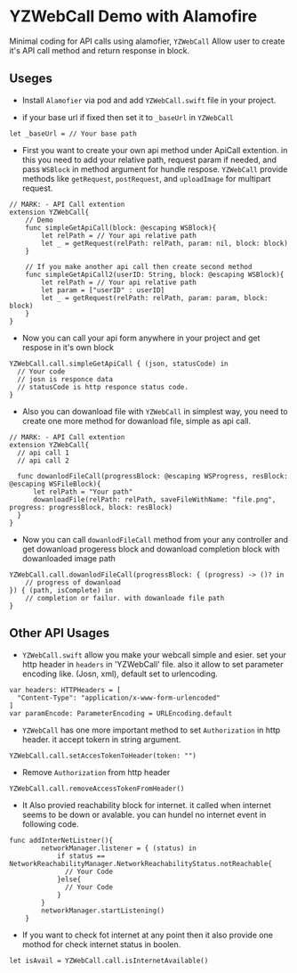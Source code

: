 # YZWebCall Demo with Alamofire
Minimal coding for API calls using alamofier, `YZWebCall` Allow user to create it's API call method and return response in block.

## Useges
+ Install `Alamofier` via pod and add `YZWebCall.swift` file in your project.

+ if your base url if fixed then set it to `_baseUrl` in `YZWebCall`
```
let _baseUrl = // Your base path
```

+ First you want to create your own api method under ApiCall extention. in this you need to add your relative path, request param if needed, and pass `WSBlock` in method argument for hundle respose. `YZWebCall` provide methods like `getRequest`, `postRequest`, and `uploadImage` for multipart request.

```
// MARK: - API Call extention
extension YZWebCall{
    // Demo 
    func simpleGetApiCall(block: @escaping WSBlock){
        let relPath = // Your api relative path
        let _ = getRequest(relPath: relPath, param: nil, block: block)
    }
    
    // If you make another api call then create second method
    func simpleGetApiCall2(userID: String, block: @escaping WSBlock){
        let relPath = // Your api relative path
        let param = ["userID" : userID]
        let _ = getRequest(relPath: relPath, param: param, block: block)
    }
}
```

+ Now you can call your api form anywhere in your project and get respose in it's own block
```
YZWebCall.call.simpleGetApiCall { (json, statusCode) in
  // Your code
  // josn is responce data
  // statusCode is http responce status code.
}
```

+ Also you can dowanload file with `YZWebCall` in simplest way, you need to create one more method for dowanload file, simple as api call.
```
// MARK: - API Call extention
extension YZWebCall{
  // api call 1
  // api call 2

  func dowanlodFileCall(progressBlock: @escaping WSProgress, resBlock: @escaping WSFileBlock){
      let relPath = "Your path"
      dowanloadFile(relPath: relPath, saveFileWithName: "file.png", progress: progressBlock, block: resBlock)
  }
}
```

+ Now you can call `dowanlodFileCall` method from your any controller and get dowanload progeress block and dowanload completion block with dowanloaded image path
```
YZWebCall.call.dowanlodFileCall(progressBlock: { (progress) -> ()? in
    // progress of dowanload
}) { (path, isComplete) in
    // completion or failur. with dowanloade file path
}
```

## Other API Usages

+ `YZWebCall.swift` allow you make your webcall simple and esier. set your http header in `headers` in 'YZWebCall' file. also it allow to set parameter encoding like. (Josn, xml), default set to urlencoding.
```
var headers: HTTPHeaders = [
  "Content-Type": "application/x-www-form-urlencoded"
]
var paramEncode: ParameterEncoding = URLEncoding.default
```

+ `YZWebCall` has one more important method to set `Authorization` in http header. it accept tokern in string argument.
```
YZWebCall.call.setAccesTokenToHeader(token: "")
```

+ Remove `Authorization` from http header
```
YZWebCall.call.removeAccessTokenFromHeader()
```

+ It Also provied reachability block for internet. it called when internet seems to be down or avalable. you can hundel no internet event in following code.
```
func addInterNetListner(){
        networkManager.listener = { (status) in
            if status == NetworkReachabilityManager.NetworkReachabilityStatus.notReachable{
              // Your Code
            }else{
              // Your Code
            }
        }
        networkManager.startListening()
    }
```

+ If you want to check fot internet at any point then it also provide one mothod for check internet status in boolen.
```
let isAvail = YZWebCall.call.isInternetAvailable()
```

